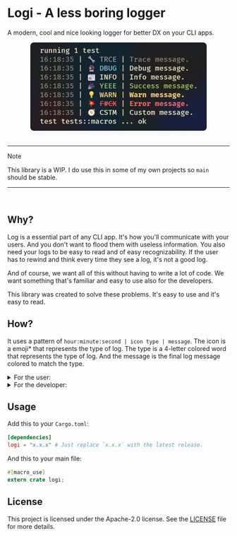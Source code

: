 # Logi - A less boring logger

A modern, cool and nice looking logger for better DX on your CLI apps.

<div align="center">
    <img src="./assets/logi.png" alt="Logi example" width="400px" height="200px"/>
</div>

<br/>

---

> [!NOTE]
> This library is a WIP. I do use this in some of my own projects so `main` should be stable.

---

<br/>

## Why?

Log is a essential part of any CLI app. It's how you'll communicate with your users. And you don't want to flood them with useless information. You also need your logs to be easy to read and of easy recognizability. If the user has to rewind and think every time they see a log, it's not a good log.

And of course, we want all of this without having to write a lot of code. We want something that's familiar and easy to use also for the developers.

This library was created to solve these problems. It's easy to use and it's easy to read.

## How?

It uses a pattern of `hour:minute:second | icon type | message`. The icon is a emoji* that represents the type of log. The type is a 4-letter colored word that represents the type of log. And the message is the final log message colored to match the type.

<details>
<summary>For the user:</summary>

The user output is designed to be easy to read. It means it's easy to recognize the type of log and it's easy to read the message.

Example:

```md
14:58:22 | 🔧 TRCE | Trace message.
14:58:22 | 🔮 DBUG | Debug message.
14:58:22 | 📰 INFO | Info message.
14:58:22 | 🎉 YEEE | Success message.
14:58:22 | 💡 WARN | Warn message.
14:58:22 | 💥 F#CK | Error message.
14:58:22 | 🧭 CSTM | Custom message.
```

</details>

<details>
<summary>For the developer:</summary>

The developer API was designed to be familiar and easy to use. It means it's really close to the `std` Rust logger.

Example:

```rust
trace!("Trace message.");           // 00:00:00 | 🔧 TRCE | Trace message.
debug!("Debug message.");           // 00:00:00 | 🔮 DBUG | Debug message.
info!("Info message.");             // 00:00:00 | 📰 INFO | Info message.
success!("Success message.");       // 00:00:00 | 🎉 YEEE | Success message.
warn!("Warn message.");             // 00:00:00 | 💡 WARN | Warn message.
error!("Error message.");           // 00:00:00 | 💥 F#CK | Error message.
custom!("🧭 CSTM", "Custom one.");  // 20:39:24 | 🧭 CSTM | Custom message.
```

</details>

## Usage

Add this to your `Cargo.toml`:

```toml
[dependencies]
logi = "x.x.x" # Just replace `x.x.x` with the latest release.
```

And this to your main file:

```rust
#[macro_use]
extern crate logi;
```

## License

This project is licensed under the Apache-2.0 license. See the [LICENSE](https://www.apache.org/licenses/LICENSE-2.0.txt) file for more details.
